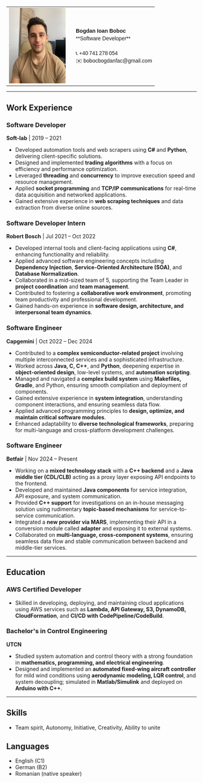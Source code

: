 <table>
<tr>
  <td style="text-align:center; vertical-align:top;">
    <img src="./image.jpeg" alt="Profile Picture"
         width="150" height="200">
  </td>

  <td style="padding-left:20px; font-family:Arial,Helvetica,sans-serif; line-height:1.4;">
    <strong>Bogdan Ioan Boboc</strong><br>
    **Software Developer**<br><br>
    📞 +40 741 278 054<br>
    ✉️ bobocbogdanfac@gmail.com
  </td>
</tr>
</table>

---

## Work Experience

### Software Developer  
**Soft-lab** | 2019 – 2021  
- Developed automation tools and web scrapers using **C#** and **Python**, delivering client-specific solutions.  
- Designed and implemented **trading algorithms** with a focus on efficiency and performance optimization.  
- Leveraged **threading** and **concurrency** to improve execution speed and resource management.  
- Applied **socket programming** and **TCP/IP communications** for real-time data acquisition and networked applications.  
- Gained extensive experience in **web scraping techniques** and data extraction from diverse online sources.  

### Software Developer Intern  
**Robert Bosch** | Jul 2021 – Oct 2022  
- Developed internal tools and client-facing applications using **C#**, enhancing functionality and reliability.  
- Applied advanced software engineering concepts including **Dependency Injection**, **Service-Oriented Architecture (SOA)**, and **Database Normalization**.  
- Collaborated in a mid-sized team of 5, supporting the Team Leader in **project coordination** and **team management**.  
- Contributed to fostering a **collaborative work environment**, promoting team productivity and professional development.  
- Gained hands-on experience in **software design, architecture, and interpersonal team dynamics**.  

### Software Engineer  
**Capgemini** | Oct 2022 – Dec 2024  
- Contributed to a **complex semiconductor-related project** involving multiple interconnected services and a sophisticated infrastructure.  
- Worked across **Java, C, C++**, and **Python**, deepening expertise in **object-oriented design**, low-level systems, and **automation scripting**.  
- Managed and navigated a **complex build system** using **Makefiles, Gradle**, and Python, ensuring smooth compilation and deployment of components.  
- Gained extensive experience in **system integration**, understanding component interactions, and ensuring seamless data flow.  
- Applied advanced programming principles to **design, optimize, and maintain critical software modules**.  
- Enhanced adaptability to **diverse technological frameworks**, preparing for multi-language and cross-platform development challenges.  

### Software Engineer  
**Betfair** | Nov 2024 – Present  
- Working on a **mixed technology stack** with a **C++ backend** and a **Java middle tier (CDL/CLB)** acting as a proxy layer exposing API endpoints to the frontend.  
- Developed and maintained **Java components** for service integration, API exposure, and system communication.  
- Provided **C++ support** for investigations on an in-house messaging solution using rudimentary **topic-based mechanisms** for service-to-service communication.  
- Integrated a **new provider via MARS**, implementing their API in a conversion module called **adapter** and exposing it to external systems.  
- Collaborated on **multi-language, cross-component systems**, ensuring seamless data flow and stable communication between backend and middle-tier services.  

---

## Education

### AWS Certified Developer  
- Skilled in developing, deploying, and maintaining cloud applications using AWS services such as **Lambda, API Gateway, S3, DynamoDB, CloudFormation**, and **CI/CD with CodePipeline/CodeBuild**.  

### Bachelor's in Control Engineering  
**UTCN**  
- Studied system automation and control theory with a strong foundation in **mathematics, programming, and electrical engineering**.  
- Designed and implemented an **automated fixed-wing aircraft controller** for mild wind conditions using **aerodynamic modeling, LQR control**, and system decoupling; simulated in **Matlab/Simulink** and deployed on **Arduino with C++**.  

---

## Skills
- Team spirit, Autonomy, Initiative, Creativity, Ability to unite  

## Languages
- English (C1)  
- German (B2)  
- Romanian (native speaker)

